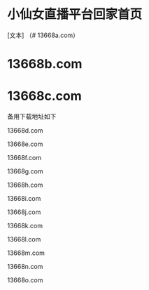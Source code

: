 # 小仙女直播平台回家首页


[文本] （# 13668a.com）

# 13668b.com

# 13668c.com


备用下载地址如下

13668d.com

13668e.com

13668f.com

13668g.com

13668h.com

13668i.com

13668j.com

13668k.com

13668l.com

13668m.com

13668n.com

13668o.com
